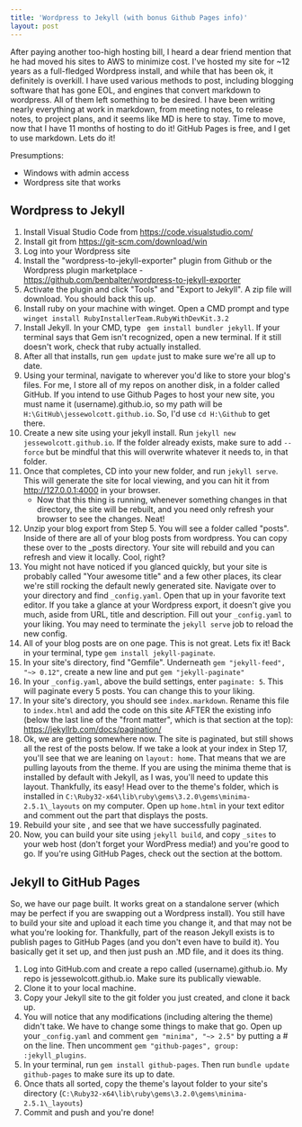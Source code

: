 ```yaml
---
title: 'Wordpress to Jekyll (with bonus Github Pages info)'
layout: post
---
```

After paying another too-high hosting bill, I heard a dear friend mention that he had moved his sites to AWS to minimize cost. I've hosted my site for ~12 years as a full-fledged Wordpress install, and while that has been ok, it definitely is overkill. I have used various methods to post, including blogging software that has gone EOL, and engines that convert markdown to wordpress. All of them left something to be desired. I have been writing nearly everything at work in markdown, from meeting notes, to release notes, to project plans, and it seems like MD is here to stay. Time to move, now that I have 11 months of hosting to do it! GitHub Pages is free, and I get to use markdown. Lets do it!

Presumptions:
- Windows with admin access
- Wordpress site that works

## Wordpress to Jekyll

1. Install Visual Studio Code from https://code.visualstudio.com/
2. Install git from https://git-scm.com/download/win
3. Log into your Wordpress site
4. Install the "wordpress-to-jekyll-exporter" plugin from Github or the Wordpress plugin marketplace - https://github.com/benbalter/wordpress-to-jekyll-exporter
5. Activate the plugin and click "Tools" and "Export to Jekyll". A zip file will download. You should back this up.
6. Install ruby on your machine with winget. Open a CMD prompt and type ```winget install RubyInstallerTeam.RubyWithDevKit.3.2```
7. Install Jekyll. In your CMD, type ``` gem install bundler jekyll```. If your terminal says that Gem isn't recognized, open a new terminal. If it still doesn't work, check that ruby actually installed.
8. After all that installs, run ```gem update``` just to make sure we're all up to date.
9. Using your terminal, navigate to wherever you'd like to store your blog's files. For me, I store all of my repos on another disk, in a folder called GitHub. If you intend to use Github Pages to host your new site, you must name it (username).github.io, so my path will be ```H:\GitHub\jessewolcott.github.io```. So, I'd use ```cd H:\Github``` to get there. 
10. Create a new site using your jekyll install. Run ```jekyll new jessewolcott.github.io```. If the folder already exists, make sure to add ```--force``` but be mindful that this will overwrite whatever it needs to, in that folder.
11. Once that completes, CD into your new folder, and run ```jekyll serve```. This will generate the site for local viewing, and you can hit it from http://127.0.0.1:4000 in your browser.
    - Now that this thing is running, whenever something changes in that directory, the site will be rebuilt, and you need only refresh your browser to see the changes. Neat!
12. Unzip your blog export from Step 5. You will see a folder called "posts". Inside of there are all of your blog posts from wordpress. You can copy these over to the _posts directory. Your site will rebuild and you can refresh and view it locally. Cool, right?
13. You might not have noticed if you glanced quickly, but your site is probably called "Your awesome title" and a few other places, its clear we're still rocking the default newly generated site. Navigate over to your directory and find ```_config.yaml```. Open that up in your favorite text editor. If you take a glance at your Wordpress export, it doesn't give you much, aside from URL, title and description. Fill out your ```_config.yaml``` to your liking. You may need to terminate the ```jekyll serve``` job to reload the new config.
14. All of your blog posts are on one page. This is not great. Lets fix it! Back in your terminal, type ```gem install jekyll-paginate```.
15. In your site's directory, find "Gemfile". Underneath ```gem "jekyll-feed", "~> 0.12"```, create a new line and put ```gem "jekyll-paginate"```
16. In your ```_config.yaml```, above the build settings, enter ```paginate: 5```. This will paginate every 5 posts. You can change this to your liking. 
17. In your site's directory, you should see ```index.markdown```. Rename this file to ```index.html``` and add the code on this site AFTER the existing info (below the last line of the "front matter", which is that section at the top): https://jekyllrb.com/docs/pagination/
18. Ok, we are getting somewhere now. The site is paginated, but still shows all the rest of the posts below. If we take a look at your index in Step 17, you'll see that we are leaning on ```layout: home```. That means that we are pulling layouts from the theme. If you are using the minima theme that is installed by default with Jekyll, as I was, you'll need to update this layout. Thankfully, its easy! Head over to the theme's folder, which is installed in ```C:\Ruby32-x64\lib\ruby\gems\3.2.0\gems\minima-2.5.1\_layouts``` on my computer. Open up ```home.html``` in your text editor and comment out the part that displays the posts. 
19. Rebuild your site , and see that we have successfully paginated. 
20. Now, you can build your site using ```jekyll build```, and copy ```_sites``` to your web host (don't forget your WordPress media!) and you're good to go. If you're using GitHub Pages, check out the section at the bottom.

## Jekyll to GitHub Pages

So, we have our page built. It works great on a standalone server (which may be perfect if you are swapping out a Wordpress install). You still have to build your site and upload it each time you change it, and that may not be what you're looking for. Thankfully, part of the reason Jekyll exists is to publish pages to GitHub Pages (and you don't even have to build it). You basically get it set up, and then just push an .MD file, and it does its thing.

1. Log into GitHub.com and create a repo called (username).github.io. My repo is jessewolcott.github.io. Make sure its publically viewable.
2. Clone it to your local machine.
3. Copy your Jekyll site to the git folder you just created, and clone it back up.
4. You will notice that any modifications (including altering the theme) didn't take. We have to change some things to make that go. Open up your ```_config.yaml``` and comment ```gem "minima", "~> 2.5"``` by putting a # on the line. Then uncomment ```gem "github-pages", group: :jekyll_plugins```. 
5. In your terminal, run ```gem install github-pages```. Then run ```bundle update github-pages``` to make sure its up to date.
6. Once thats all sorted, copy the theme's layout folder to your site's directory (```C:\Ruby32-x64\lib\ruby\gems\3.2.0\gems\minima-2.5.1\_layouts```)
7. Commit and push and you're done!